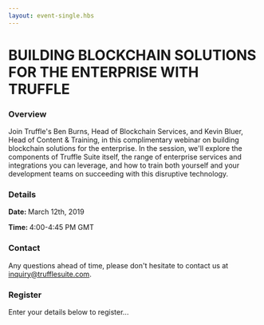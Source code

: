 ```yaml
---
layout: event-single.hbs
---
```

# BUILDING BLOCKCHAIN SOLUTIONS FOR THE ENTERPRISE WITH TRUFFLE

<div class="row">
  <div class="col-sm-6 mt-4">
    <h3 class="mb-3">Overview</h3>
    <p>Join Truffle's Ben Burns, Head of Blockchain Services, and Kevin Bluer, Head of Content & Training, in this complimentary webinar on building blockchain solutions for the enterprise. In the session, we'll explore the components of Truffle Suite itself, the range of enterprise services and integrations you can leverage, and how to train both yourself and your development teams on succeeding with this disruptive technology.</p>
    <h3 class="mt-3 mb-3">Details</h3>
    <p class="mb-0"><strong>Date: </strong> March 12th, 2019</p>
    <p class="mt-0"><strong>Time: </strong> 4:00-4:45 PM GMT</p>
    <h3 class="mt-3 mb-3">Contact</h3>
    <p>Any questions ahead of time, please don't hesitate to contact us at <a href="mailto:inquiry@trufflesuite.com">inquiry@trufflesuite.com</a>.</p>
  </div>
  <div class="col-sm-6 mt-4">
    <h3 class="mb-3">Register</h3>
    <p>Enter your details below to register...</p>
    <script charset="utf-8" type="text/javascript" src="//js.hsforms.net/forms/shell.js"></script>
    <script charset="utf-8" type="text/javascript" src="/js/webinar.js"></script>
  </div>
</div>